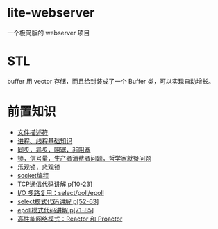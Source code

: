 # lite-webserver
一个极简版的 webserver 项目

# STL
buffer 用 vector<char> 存储，而且给封装成了一个 Buffer 类，可以实现自动增长。


# 前置知识
- [文件描述符](https://blog.csdn.net/yushuaigee/article/details/107883964)
- [进程、线程基础知识](https://xiaolincoding.com/os/4_process/process_base.html#%E8%B0%83%E5%BA%A6%E7%AE%97%E6%B3%95)
- [同步，异步，阻塞，非阻塞](https://blog.csdn.net/historyasamirror/article/details/5778378)
- [锁，信号量，生产者消费者问题，哲学家就餐问题](https://xiaolincoding.com/os/4_process/multithread_sync.html)
- [乐观锁，悲观锁](https://xiaolincoding.com/os/4_process/pessim_and_optimi_lock.html)
- [socket编程](https://blog.csdn.net/hguisu/article/details/7445768)
- [TCP通信代码讲解 p[10-23]](https://www.bilibili.com/video/BV1iJ411S7UA/?vd_source=81f0dcb2512acfe5b638a9201d2545c4)
- [I/O 多路复用：select/poll/epoll](https://xiaolincoding.com/os/8_network_system/selete_poll_epoll.html)
- [select模式代码讲解 p[52-63]](https://www.bilibili.com/video/BV1iJ411S7UA/?vd_source=81f0dcb2512acfe5b638a9201d2545c4)
- [epoll模式代码讲解 p[71-85]](https://www.bilibili.com/video/BV1iJ411S7UA/?vd_source=81f0dcb2512acfe5b638a9201d2545c4)
- [高性能网络模式：Reactor 和 Proactor](https://xiaolincoding.com/os/8_network_system/reactor.html)
